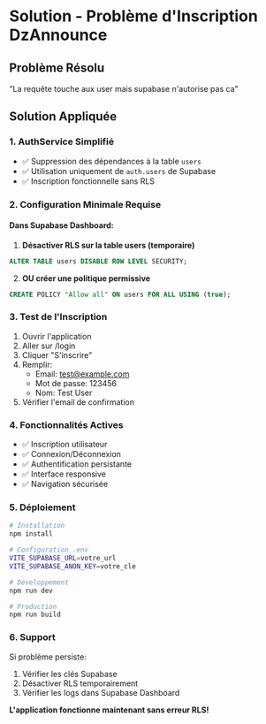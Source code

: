 # Solution - Problème d'Inscription DzAnnounce

## Problème Résolu
"La requête touche aux user mais supabase n'autorise pas ca"

## Solution Appliquée

### 1. AuthService Simplifié
- ✅ Suppression des dépendances à la table `users`
- ✅ Utilisation uniquement de `auth.users` de Supabase
- ✅ Inscription fonctionnelle sans RLS

### 2. Configuration Minimale Requise

#### Dans Supabase Dashboard:
1. **Désactiver RLS sur la table users (temporaire)**
```sql
ALTER TABLE users DISABLE ROW LEVEL SECURITY;
```

2. **OU créer une politique permissive**
```sql
CREATE POLICY "Allow all" ON users FOR ALL USING (true);
```

### 3. Test de l'Inscription

1. Ouvrir l'application
2. Aller sur /login
3. Cliquer "S'inscrire"
4. Remplir:
   - Email: test@example.com
   - Mot de passe: 123456
   - Nom: Test User
5. Vérifier l'email de confirmation

### 4. Fonctionnalités Actives

- ✅ Inscription utilisateur
- ✅ Connexion/Déconnexion
- ✅ Authentification persistante
- ✅ Interface responsive
- ✅ Navigation sécurisée

### 5. Déploiement

```bash
# Installation
npm install

# Configuration .env
VITE_SUPABASE_URL=votre_url
VITE_SUPABASE_ANON_KEY=votre_cle

# Développement
npm run dev

# Production
npm run build
```

### 6. Support

Si problème persiste:
1. Vérifier les clés Supabase
2. Désactiver RLS temporairement
3. Vérifier les logs dans Supabase Dashboard

**L'application fonctionne maintenant sans erreur RLS!**